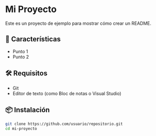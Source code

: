 # Mi Proyecto

Este es un proyecto de ejemplo para mostrar cómo crear un README.

## 🚀 Características
- Punto 1
- Punto 2

## 🛠️ Requisitos
- Git
- Editor de texto (como Bloc de notas o Visual Studio)

## 📦 Instalación

```bash
git clone https://github.com/usuario/repositorio.git
cd mi-proyecto
